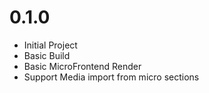 # 0.1.0
* Initial Project
* Basic Build
* Basic MicroFrontend Render
* Support Media import from micro sections
